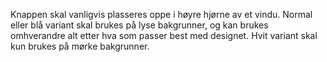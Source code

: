 Knappen skal vanligvis plasseres oppe i høyre hjørne av et vindu. Normal eller blå variant skal brukes på lyse bakgrunner, og kan brukes omhverandre alt etter hva som passer best med designet. Hvit variant skal kun brukes på mørke bakgrunner.
